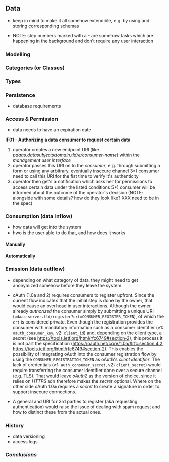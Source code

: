 ## Data



+   keep in mind to make it all somehow extendible, e.g. by using and storing 
    corresponding schemas


+   NOTE: step numbers marked with a `*` are somehow tasks which are happening in the background 
    and don't require any user interaction



### Modelling



### Categories (or Classes)



### Types



### Persistence

+   database requirements



### Access & Permission

+   data needs to have an expiration date

__IF01 - Authorizing a data consumer to request certain data__
1)  operator creates a new endpoint URI (like *pdaas.datasubjectsdomain.tld/e/consumer-name*) within 
    the *management user interface*
2)  operator passes this URI on to the *consumer*, e.g. through submitting a form or using any 
    arbitrary, eventually insecure channel
3*) consumer need to call this URI for the fist time to verify it's authenticity 
4)  operator then get's a notification which asks her for permissions to access certain data under the 
    listed conditions
5*) consumer will be informed about the outcome of the operator's decision (NOTE: alongside with 
    some details? how do they look like? XXX need to be in the spec)



### Consumption (data inflow)

+   how data will get into the system
+   hwo is the user able to do that, and how does it works


#### Manually

#### Automatically



### Emission (data outflow)

+   depending on what category of data, they might need to get anonymized somehow before they 
    leave the system
    
+   oAuth (1.0a and 2) requires consumers to register upfront. Since the current flow indicates
    that the initial step is done by the owner, that would cause an overhead in user 
    interactions. Although the owner already *authorized* the consumer simply by submitting a 
    unique URI (`pdaas-server.tld/register?crt=CONSUMER_REGISTER_TOKEN`), of which the `crt` 
    is considered private.
    Even though the registration provides the consumer with mandatory information such as a 
    consumer identifier (v1: `oauth_consumer_key`, v2: `client_id`) and, depending on the client 
    type, a secret (see https://tools.ietf.org/html/rfc6749#section-2), this process it is not 
    part the specification (https://oauth.net/core/1.0a/#rfc.section.4.2, 
    https://tools.ietf.org/html/rfc6749#section-2). This enables the possibility of integrating 
    oAuth into the consumer registration flow by using the `CONSUMER_REGISTRATION_TOKEN` as
    oAuth's *client identifier*. The lack of credentials (v1: `auth_consumer_secret`, 
    v2: `client_secret`) would require transferring the consumer identifier done over
    a secure channel (e.g. TLS). That would leave *oAuth2* as the version of choice, since it
    relies on *HTTPS* adn therefore makes the *secret* optional. Where on the other side
    oAuth 1.0a requires a *secret* to create a signature in order to support insecure connections..

+   A general and URI for 3rd parties to register (aka requesting authentication) would raise 
    the issue of dealing with spam request and how to distinct these from the actual ones.



### History

+   data versioning
+   access logs



### *Conclusions*
